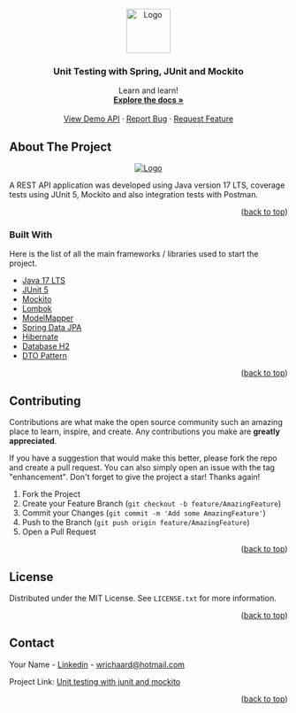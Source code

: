 <!-- PROJECT LOGO -->
<br />
<div align="center">
  <a href="https://github.com/williamrichaard/spring-unit-testing-with-junit-and-mockito">
    <img src="images/logo.png" alt="Logo" width="80" height="80">
  </a>

  <h3 align="center">Unit Testing with Spring, JUnit and Mockito</h3>

  <p align="center">
    Learn and learn! 
    <br />
    <a href="https://github.com/williamrichaard/spring-unit-testing-with-junit-and-mockito"><strong>Explore the docs »</strong></a>
    <br />
    <br />
    <a href="https://spring-api-unit-testing-junit.herokuapp.com">View Demo API</a>
    ·
    <a href="https://github.com/williamrichaard/spring-unit-testing-with-junit-and-mockito/issues">Report Bug</a>
    ·
    <a href="https://github.com/williamrichaard/spring-unit-testing-with-junit-and-mockito/issues">Request Feature</a>
  </p>
</div>



<!-- ABOUT THE PROJECT -->
## About The Project

<div align="center">
  <a href="https://github.com/williamrichaard/spring-unit-testing-with-junit-and-mockito">
    <img src="images/logo.png" alt="Logo">
  </a>
</div>

A REST API application was developed using Java version 17 LTS, coverage tests using JUnit 5, Mockito and also integration tests with Postman.

<p align="right">(<a href="#top">back to top</a>)</p>



### Built With

Here is the list of all the main frameworks / libraries used to start the project.

* [Java 17 LTS](https://www.oracle.com/java/technologies/downloads/)
* [JUnit 5](https://junit.org/junit5/)
* [Mockito](https://site.mockito.org/)
* [Lombok](https://projectlombok.org/)
* [ModelMapper](http://modelmapper.org/)
* [Spring Data JPA](https://spring.io/projects/spring-data-jpa)
* [Hibernate](https://hibernate.org/)
* [Database H2](https://www.baeldung.com/spring-boot-h2-database)
* [DTO Pattern](https://www.baeldung.com/java-dto-pattern)

<p align="right">(<a href="#top">back to top</a>)</p>


<!-- CONTRIBUTING -->
## Contributing

Contributions are what make the open source community such an amazing place to learn, inspire, and create. Any contributions you make are **greatly appreciated**.

If you have a suggestion that would make this better, please fork the repo and create a pull request. You can also simply open an issue with the tag "enhancement".
Don't forget to give the project a star! Thanks again!

1. Fork the Project
2. Create your Feature Branch (`git checkout -b feature/AmazingFeature`)
3. Commit your Changes (`git commit -m 'Add some AmazingFeature'`)
4. Push to the Branch (`git push origin feature/AmazingFeature`)
5. Open a Pull Request

<p align="right">(<a href="#top">back to top</a>)</p>



<!-- LICENSE -->
## License

Distributed under the MIT License. See `LICENSE.txt` for more information.

<p align="right">(<a href="#top">back to top</a>)</p>



<!-- CONTACT -->
## Contact

Your Name - [Linkedin](https://www.linkedin.com/in/williamrichaard/) - wrichaard@hotmail.com

Project Link: [Unit testing with junit and mockito](https://github.com/williamrichaard/spring-unit-testing-with-junit-and-mockito)

<p align="right">(<a href="#top">back to top</a>)</p>
